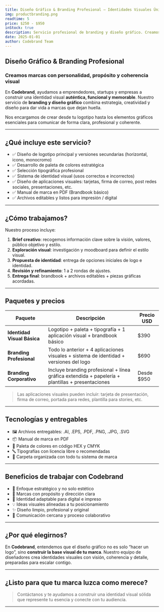 ```yaml
---
title: Diseño Gráfico & Branding Profesional – Identidades Visuales Únicas y Memorables
img: productbranding.png
readtime: 5
price: $250 - $950
inStock: true
description: Servicio profesional de branding y diseño gráfico. Creamos identidades visuales sólidas y coherentes que conectan con tu audiencia logotipo, paleta de colores, tipografía, aplicaciones visuales y más. Precios según alcance del proyecto.
date: 2025-01-01
author: Codebrand Team
---
```



## Diseño Gráfico & Branding Profesional

### Creamos marcas con personalidad, propósito y coherencia visual

En **Codebrand**, ayudamos a emprendedores, startups y empresas a construir una identidad visual **auténtica, funcional y memorable**. Nuestro servicio de **branding y diseño gráfico** combina estrategia, creatividad y diseño para dar vida a marcas que dejan huella.

Nos encargamos de crear desde tu logotipo hasta los elementos gráficos esenciales para comunicar de forma clara, profesional y coherente.

---

## ¿Qué incluye este servicio?

- ✅ Diseño de logotipo principal y versiones secundarias (horizontal, icono, monocromo)
- ✅ Desarrollo de paleta de colores estratégica
- ✅ Selección tipográfica profesional
- ✅ Sistema de identidad visual (usos correctos e incorrectos)
- ✅ Diseño de aplicaciones visuales: tarjetas, firma de correo, post redes sociales, presentaciones, etc.
- ✅ Manual de marca en PDF (Brandbook básico)
- ✅ Archivos editables y listos para impresión / digital

---

## ¿Cómo trabajamos?

Nuestro proceso incluye:

1. **Brief creativo**: recogemos información clave sobre la visión, valores, público objetivo y estilo.
2. **Exploración visual**: investigación y moodboard para definir el estilo visual.
3. **Propuesta de identidad**: entrega de opciones iniciales de logo e identidad.
4. **Revisión y refinamiento**: 1 a 2 rondas de ajustes.
5. **Entrega final**: brandbook + archivos editables + piezas gráficas acordadas.

---

## Paquetes y precios

| Paquete                         | Descripción                                                                                      | Precio USD |
|---------------------------------|--------------------------------------------------------------------------------------------------|------------|
| **Identidad Visual Básica**     | Logotipo + paleta + tipografía + 1 aplicación visual + brandbook básico                         | $390       |
| **Branding Profesional**        | Todo lo anterior + 4 aplicaciones visuales + sistema de identidad + versiones del logo          | $690       |
| **Branding Corporativo**        | Incluye branding profesional + línea gráfica extendida + papelería + plantillas + presentaciones | Desde $950 |

> Las aplicaciones visuales pueden incluir: tarjeta de presentación, firma de correo, portada para redes, plantilla para stories, etc.

---

## Tecnologías y entregables

- 🖼️ Archivos entregables: .AI, .EPS, .PDF, .PNG, .JPG, .SVG
- 📦 Manual de marca en PDF
- 🎨 Paleta de colores en código HEX y CMYK
- 🔤 Tipografías con licencia libre o recomendadas
- 📁 Carpeta organizada con todo tu sistema de marca

---

## Beneficios de trabajar con Codebrand

- 🧠 Enfoque estratégico y no solo estético
- 🎯 Marcas con propósito y dirección clara
- 📱 Identidad adaptable para digital e impreso
- 💡 Ideas visuales alineadas a tu posicionamiento
- ✨ Diseño limpio, profesional y original
- 🤝 Comunicación cercana y proceso colaborativo

---

## ¿Por qué elegirnos?

En **Codebrand**, entendemos que el diseño gráfico no es solo “hacer un logo”, sino **construir la base visual de tu marca**. Nuestro equipo de diseñadores crea identidades visuales con visión, coherencia y detalle, preparadas para escalar contigo.

---

## ¿Listo para que tu marca luzca como merece?

> Contáctanos y te ayudamos a construir una identidad visual sólida que represente tu esencia y conecte con tu audiencia.

---
